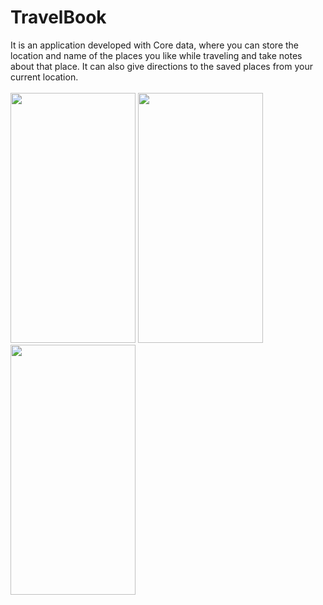 # TravelBook
It is an application developed with Core data, where you can store the location and name of the places you like while traveling and take notes about that place. It can also give directions to the saved places from your current location.<br/><br/>
<img src="https://user-images.githubusercontent.com/43681383/107126836-44603800-68c3-11eb-87f3-91c740e3261e.png" width="200" height="400" />
<img src="https://user-images.githubusercontent.com/43681383/107126882-82f5f280-68c3-11eb-9ccb-c41078415ee8.png" width="200" height="400" />
<img src="https://user-images.githubusercontent.com/43681383/107127164-4dea9f80-68c5-11eb-8c4c-51181f19db35.png" width="200" height="400" />
